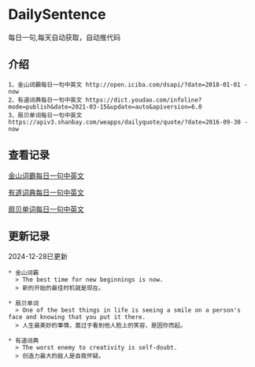 # DailySentence

每日一句,每天自动获取，自动推代码

## 介绍

```
1、金山词霸每日一句中英文 http://open.iciba.com/dsapi/?date=2018-01-01 - now
2、有道词典每日一句中英文 https://dict.youdao.com/infoline?mode=publish&date=2021-03-15&update=auto&apiversion=6.0
3、扇贝单词每日一句中英文 https://apiv3.shanbay.com/weapps/dailyquote/quote/?date=2016-09-30 - now
```

## 查看记录

[金山词霸每日一句中英文](./data/iciba/)

[有道词典每日一句中英文](./data/youdao/)

[扇贝单词每日一句中英文](./data/shanbay/)

## 更新记录
2024-12-28已更新 
```
* 金山词霸
  > The best time for new beginnings is now.
  > 新的开始的最佳时机就是现在。

* 扇贝单词
  > One of the best things in life is seeing a smile on a person's face and knowing that you put it there.
  > 人生最美妙的事情，莫过于看到他人脸上的笑容，是因你而起。

* 有道词典
  > The worst enemy to creativity is self-doubt.
  > 创造力最大的敌人是自我怀疑。

```

